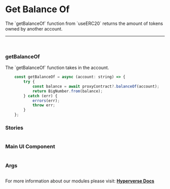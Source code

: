 # Get Balance Of

<p> The `getBalanceOf` function from `useERC20` returns the amount of tokens owned by another account. </p>

---

<br>

### getBalanceOf

<p> The `getBalanceOf` function takes in the account. </p>

```jsx
	const getBalanceOf = async (account: string) => {
		try {
			const balance = await proxyContract?.balanceOf(account);
			return BigNumber.from(balance);
		} catch (err) {
			errors(err);
			throw err;
		}
	};
```

### Stories

```jsx

```

### Main UI Component

```jsx

```

### Args

```jsx

```

For more information about our modules please visit: [**Hyperverse Docs**](https://docs.hyperverse.dev)
